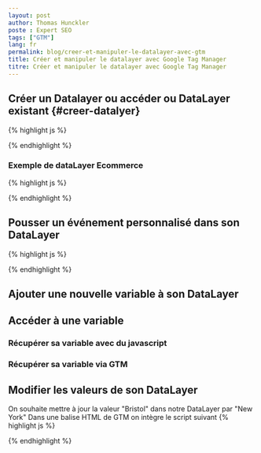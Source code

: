 ```yaml
---
layout: post
author: Thomas Hunckler
poste : Expert SEO
tags: ["GTM"]
lang: fr
permalink: blog/creer-et-manipuler-le-datalayer-avec-gtm
title: Créer et manipuler le datalayer avec Google Tag Manager
titre: Créer et manipuler le datalayer avec Google Tag Manager
---
```

## Créer un Datalayer ou accéder ou DataLayer existant {#creer-datalyer}
{% highlight js %}
  <script>
  window.dataLayer = window.dataLayer || [];
  console.log(datalayer); // visualiser dans la console son dataLayer
  </script>
{% endhighlight %}

### Exemple de dataLayer Ecommerce
{% highlight js %}
<script>
  window.dataLayer = window.dataLayer || [];
  dataLayer.push({
    'event': 'monEvenementPersonnalise',
    "ecommerce": {
      "purchase": {
        "actionField": {
          "id": "123456",
          "affiliation": "Outdoor Adventure Park",
          "revenue": "29.98",
          "location": "Bristol" // Our custom purchase attribute
        },
        "products": [{
          "name": "Quad Biking",
          "id": "15727899",
          "category": "Vehicle Track",
          "price": "14.99",
          "quantity": "1"
        },
        {
          "name": "Clay Pigeons",
          "id": "16682710",
          "category": "Shooting Range",
          "price": "14.99",
          "quantity": "1"
        }]
      }
    },
    "ecommerce - version 2": {
      "purchase": {
        "actionField": {
          "id": "123456",
          "affiliation": "Outdoor Adventure Park",
          "revenue": "29.98",
          "location": "Bristol" // Our custom purchase attribute
        },
        "products": [{
          "name": "Quad Biking",
          "id": "15727899",
          "category": "Vehicle Track",
          "price": "14.99",
          "quantity": "1"
        },
        {
          "name": "Clay Pigeons",
          "id": "16682710",
          "category": "Shooting Range",
          "price": "14.99",
          "quantity": "1"
        }]
      }
    }
  });
</script>
{% endhighlight %}

## Pousser un événement personnalisé dans son DataLayer
{% highlight js %}
  <script>
    window.dataLayer = window.dataLayer || [];
    dataLayer.push({'event': 'monEvenementPersonnalise'});
  </script>
{% endhighlight %}

## Ajouter une nouvelle variable à son DataLayer

## Accéder à une variable

### Récupérer sa variable avec du javascript

### Récupérer sa variable via GTM

## Modifier les valeurs de son DataLayer
On souhaite mettre à jour la valeur "Bristol" dans notre DataLayer par "New York"
Dans une balise HTML de GTM on intègre le script suivant
{% highlight js %}
  <script>
    dataLayer.push({'ecommerce - version 2':{'purchase' :{ 'actionField' :{'location': "New York"}}}});
</script>
{% endhighlight %}
